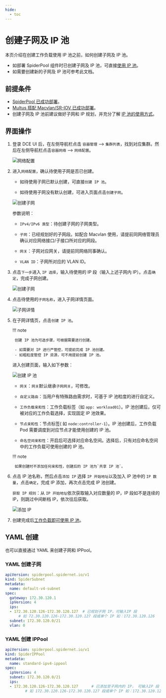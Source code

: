 ```yaml
---
hide:
  - toc
---
```


# 创建子网及 IP 池

本页介绍在创建工作负载使用 IP 池之前，如何创建子网及 IP 池。

- 如部署 SpiderPool 组件时已创建子网及 IP 池，可直接[使用 IP 池](./usage.md)。
- 如需要创建新的子网及 IP 池可参考此文档。

## 前提条件

- [SpiderPool 已成功部署](./install.md)。
- [Multus 搭配 Macvlan/SR-IOV 已成功部署](../multus-underlay/install.md)。
- 创建子网及 IP 池前建议做好子网和 IP 规划，并充分了解 [IP 池的使用方式](ippoolusage.md)。

## 界面操作

1. 登录 DCE UI 后，在左侧导航栏点击 `容器管理` —> `集群列表`，找到对应集群。然后在左侧导航栏点击`容器网络` —> `网络配置`。

    ![网络配置](https://docs.daocloud.io/daocloud-docs-images/docs/network/images/networkconfig01.jpg)

1. 进入`网络配置`，确认待使用子网是否已创建。

    - 如待使用子网已默认创建，可直接`创建 IP 池`。

    - 如待使用子网没有默认创建，可进入页面点击`创建子网`。

    ![创建子网](https://docs.daocloud.io/daocloud-docs-images/docs/network/images/subnetcreate.jpg)

    参数说明：

    - `IPv4/IPv6 类型`：待创建子网的子网类型。

    - `子网`：已经规划好的子网段。如配合 Macvlan 使用，请提前同网络管理员确认对应网络接口/子接口所对应的网段。

    - `网关`：子网对应网关，请提前同网络同事确认。

    - `VLAN ID`：子网所对应的 VLAN ID。

1. 点击`下一步`进入 `IP 选择`，输入待使用的 IP 段（输入上述子网内 IP）。点击`确定`，完成子网创建。

    ![创建子网](https://docs.daocloud.io/daocloud-docs-images/docs/network/images/subnetcreate02.jpg)

1. 点击待使用的`子网名称`，进入子网详情页面。

    ![子网详情](https://docs.daocloud.io/daocloud-docs-images/docs/network/images/subnetlist.jpg)

1. 在子网详情页，点击`创建 IP 池`。

    !!! note

        创建 IP 池为可选步骤，可根据需要进行创建。

        - 如需要对 IP 进行严管控，可提前完成 IP 池创建。
        - 如粗粒度管控 IP 资源，可不用提前创建 IP 池。

    进入创建页面，输入如下参数：

    ![创建 IP 池](https://docs.daocloud.io/daocloud-docs-images/docs/network/images/createippool01.jpg)

    - `网关`：`网关`默认继承`子网网关`，可修改。

    - `自定义路由`：当用户有特殊路由需求时，可基于 IP 池粒度的进行自定义。

    - `工作负载亲和性`：工作负载标签（如 `app: workload01`）。IP 池创建后，仅可被对应的工作负载选择，实现固定 IP 池效果。

    - `节点亲和性`：节点标签( 如 `node:controller-1`）。IP 池创建后，工作负载 Pod 需要调度到对应节点才能使用创建的 IP 池。

    - `命名空间亲和性`：开启后可选择对应命名空间。选择后，只有对应命名空间中的工作负载可使用创建的 IP 池。

    !!! note

        如果创建时不添加任何亲和性，创建后的 IP 池为`共享 IP 池`。

1. 点击 IP 池名称，然后点击`添加 IP` 选择 `IP 开始地址`以及加入 IP 池中的 `IP 数量`，点击`确定`，完成 IP 添加，再次点击完成 IP 池创建。

    `获取 IP 规则`：从 `IP 开始地址`依次获取输入对应数量的 IP，IP 段如不是连续的 IP，则跳过中间断档 IP，依次往后获取。

    ![添加 IP](https://docs.daocloud.io/daocloud-docs-images/docs/network/images/createippool02.jpg)

1. 创建完成后[工作负载即可使用 IP 池](../../modules/spiderpool/usage.md)。

## YAML 创建

也可以直接通过 YAML 来创建子网和 IPPool。

### YAML 创建子网

```yaml
apiVersion: spiderpool.spidernet.io/v1
kind: SpiderSubnet
metadata:
  name: default-v4-subnet
spec:
  gateway: 172.30.120.1
  ipVersion: 4
  ips:
  - 172.30.120.126-172.30.120.127  # 已规划子网 IP，可输入IP 段
      # 如 72.30.120.126-172.30.120.127 段或单个 IP 如：172.30.120.126
  subnet: 172.30.120.0/21
  vlan: 0
```

### YAML 创建 IPPool

```yaml
apiVersion: spiderpool.spidernet.io/v1
kind: SpiderIPPool
metadata:
  name: standard-ipv4-ippool
spec:
  ipVersion: 4
  subnet: 172.30.120.0/21
  ips:
  - 172.30.120.126-172.30.120.127      # 已添加至子网内的 IP， 可输入IP 段
         # 如 172.30.120.126-172.30.120.127 段或单个 IP 如：172.30.120.126
```
